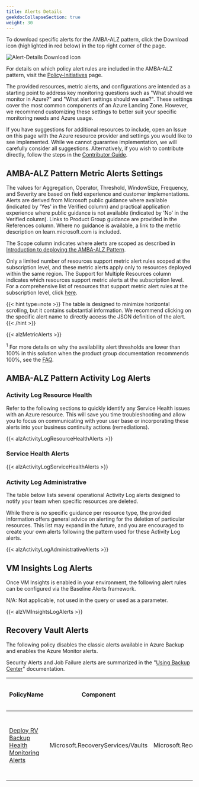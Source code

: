 ```yaml
---
title: Alerts Details
geekdocCollapseSection: true
weight: 30
---
```


To download specific alerts for the AMBA-ALZ pattern, click the Download icon (highlighted in red below) in the top right corner of the page.

  ![Alert-Details Download icon](../../media/AlertDetailsDownloadReference.png)

For details on which policy alert rules are included in the AMBA-ALZ pattern, visit the [Policy-Initiatives](../Policy-Initiatives) page.

The provided resources, metric alerts, and configurations are intended as a starting point to address key monitoring questions such as "What should we monitor in Azure?" and "What alert settings should we use?". These settings cover the most common components of an Azure Landing Zone. However, we recommend customizing these settings to better suit your specific monitoring needs and Azure usage.

If you have suggestions for additional resources to include, open an Issue on this page with the Azure resource provider and settings you would like to see implemented. While we cannot guarantee implementation, we will carefully consider all suggestions. Alternatively, if you wish to contribute directly, follow the steps in the [Contributor Guide](../../../../contributing).

## AMBA-ALZ Pattern Metric Alerts Settings

The values for Aggregation, Operator, Threshold, WindowSize, Frequency, and Severity are based on field experience and customer implementations. Alerts are derived from Microsoft public guidance where available (indicated by 'Yes' in the Verified column) and practical application experience where public guidance is not available (indicated by 'No' in the Verified column). Links to Product Group guidance are provided in the References column. Where no guidance is available, a link to the metric description on learn.microsoft.com is included.

The Scope column indicates where alerts are scoped as described in [Introduction to deploying the AMBA-ALZ Pattern](../../HowTo/deploy/Introduction-to-deploying-the-ALZ-Pattern).

Only a limited number of resources support metric alert rules scoped at the subscription level, and these metric alerts apply only to resources deployed within the same region. The Support for Multiple Resources column indicates which resources support metric alerts at the subscription level. For a comprehensive list of resources that support metric alert rules at the subscription level, click [here](https://learn.microsoft.com/en-us/azure/azure-monitor/alerts/alerts-types#monitor-multiple-resources).

{{< hint type=note >}}
The table is designed to minimize horizontal scrolling, but it contains substantial information. We recommend clicking on the specific alert name to directly access the JSON definition of the alert.
{{< /hint >}}

{{< alzMetricAlerts >}}

<sup>1</sup> For more details on why the availability alert thresholds are lower than 100% in this solution when the product group documentation recommends 100%, see the [FAQ](../../Resources/FAQ).

## AMBA-ALZ Pattern Activity Log Alerts

### Activity Log Resource Health

Refer to the following sections to quickly identify any Service Health issues with an Azure resource. This will save you time troubleshooting and allow you to focus on communicating with your user base or incorporating these alerts into your business continuity actions (remediations).

{{< alzActivityLogResourceHealthAlerts >}}

### Service Health Alerts

{{< alzActivityLogServiceHealthAlerts >}}

### Activity Log Administrative

The table below lists several operational Activity Log alerts designed to notify your team when specific resources are deleted.

While there is no specific guidance per resource type, the provided information offers general advice on alerting for the deletion of particular resources. This list may expand in the future, and you are encouraged to create your own alerts following the pattern used for these Activity Log alerts.

{{< alzActivityLogAdministrativeAlerts >}}

## VM Insights Log Alerts

Once VM Insights is enabled in your environment, the following alert rules can be configured via the Baseline Alerts framework.

N/A: Not applicable, not used in the query or used as a parameter.

{{< alzVMInsightsLogAlerts >}}

## Recovery Vault Alerts

The following policy disables the classic alerts available in Azure Backup and enables the Azure Monitor alerts.

Security Alerts and Job Failure alerts are summarized in the "[Using Backup Center](https://learn.microsoft.com/en-us/azure/backup/backup-azure-monitoring-built-in-monitor?tabs=recovery-services-vaults#azure-monitor-alerts-for-azure-backup)" documentation.

| PolicyName                                                                                                                                                                                    | Component                         | Category                                                                                              | Scope    | Support for Multiple Resources | Verified | References                                                                                                                                                                                                                                                                                                            |
|-----------------------------------------------------------------------------------------------------------------------------------------------------------------------------------------------|-----------------------------------|-------------------------------------------------------------------------------------------------------|----------|--------------------------------|----------|-----------------------------------------------------------------------------------------------------------------------------------------------------------------------------------------------------------------------------------------------------------------------------------------------------------------------|
| [Deploy RV Backup Health Monitoring Alerts](../../../services/RecoveryServices/vaults/Modify-RSV-BackupHealth-Alert.json) | Microsoft.RecoveryServices/Vaults | Microsoft.RecoveryServices/vaults/monitoringSettings.classicAlertSettings.alertsForCriticalOperations | Resource | No                             | Y        | [Azure Monitor Alerts for Azure Backup](https://learn.microsoft.com/en-us/azure/backup/backup-azure-monitoring-built-in-monitor?tabs=recovery-services-vaults#azure-monitor-alerts-for-azure-backup) <br> [Move to Azure Monitor Alerts](https://learn.microsoft.com/en-us/azure/backup/move-to-azure-monitor-alerts) |

